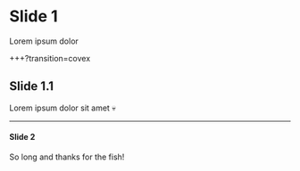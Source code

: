 # Slide 1

Lorem ipsum dolor

+++?transition=covex

## Slide 1.1

Lorem ipsum dolor sit amet
:skull:

---

#### Slide 2

So long and thanks for the fish!
